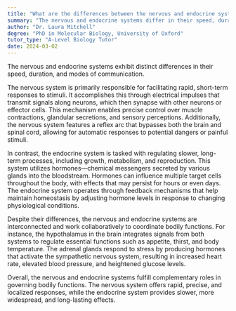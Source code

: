 ```yaml
---
title: "What are the differences between the nervous and endocrine systems in controlling body functions?"
summary: "The nervous and endocrine systems differ in their speed, duration, and mode of communication."
author: "Dr. Laura Mitchell"
degree: "PhD in Molecular Biology, University of Oxford"
tutor_type: "A-Level Biology Tutor"
date: 2024-03-02
---
```


The nervous and endocrine systems exhibit distinct differences in their speed, duration, and modes of communication.

The nervous system is primarily responsible for facilitating rapid, short-term responses to stimuli. It accomplishes this through electrical impulses that transmit signals along neurons, which then synapse with other neurons or effector cells. This mechanism enables precise control over muscle contractions, glandular secretions, and sensory perceptions. Additionally, the nervous system features a reflex arc that bypasses both the brain and spinal cord, allowing for automatic responses to potential dangers or painful stimuli.

In contrast, the endocrine system is tasked with regulating slower, long-term processes, including growth, metabolism, and reproduction. This system utilizes hormones—chemical messengers secreted by various glands into the bloodstream. Hormones can influence multiple target cells throughout the body, with effects that may persist for hours or even days. The endocrine system operates through feedback mechanisms that help maintain homeostasis by adjusting hormone levels in response to changing physiological conditions.

Despite their differences, the nervous and endocrine systems are interconnected and work collaboratively to coordinate bodily functions. For instance, the hypothalamus in the brain integrates signals from both systems to regulate essential functions such as appetite, thirst, and body temperature. The adrenal glands respond to stress by producing hormones that activate the sympathetic nervous system, resulting in increased heart rate, elevated blood pressure, and heightened glucose levels.

Overall, the nervous and endocrine systems fulfill complementary roles in governing bodily functions. The nervous system offers rapid, precise, and localized responses, while the endocrine system provides slower, more widespread, and long-lasting effects.
    
